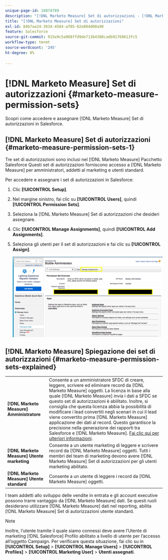 ```yaml
---
unique-page-id: 18874789
description: "[!DNL Marketo Measure] Set di autorizzazioni - [!DNL Marketo Measure]"
title: "[!DNL Marketo Measure] Set di autorizzazioni"
exl-id: 84b7aa24-3934-4584-af05-02e804d00a98
feature: Salesforce
source-git-commit: 915e9c5a968ffd9de713b4308cadb91768613fc5
workflow-type: tm+mt
source-wordcount: '245'
ht-degree: 0%

---
```


# [!DNL Marketo Measure] Set di autorizzazioni {#marketo-measure-permission-sets}

Scopri come accedere e assegnare [!DNL Marketo Measure] Set di autorizzazioni in Salesforce.

## [!DNL Marketo Measure] Set di autorizzazioni {#marketo-measure-permission-sets-1}

Tre set di autorizzazioni sono inclusi nel [!DNL Marketo Measure] Pacchetto Salesforce Questi set di autorizzazioni forniscono accesso a [!DNL Marketo Measure] per amministratori, addetti al marketing e utenti standard.

Per accedere e assegnare i set di autorizzazioni in Salesforce:

1. Clic **[!UICONTROL Setup]**.
1. Nel margine sinistro, fai clic su **[!UICONTROL Users]**, quindi **[!UICONTROL Permission Sets]**.
1. Seleziona la [!DNL Marketo Measure] Set di autorizzazioni che desideri assegnare.
1. Clic **[!UICONTROL Manage Assignments]**, quindi **[!UICONTROL Add Assignments]**.
1. Seleziona gli utenti per il set di autorizzazioni e fai clic su **[!UICONTROL Assign]**.

   ![](assets/1-5.png)

## [!DNL Marketo Measure] Spiegazione dei set di autorizzazioni {#marketo-measure-permission-sets-explained}

<table> 
 <tbody> 
  <tr> 
   <td><span><strong>[!DNL Marketo Measure] Amministratore</strong></span></td> 
   <td><span>Consente a un amministratore SFDC di creare, leggere, scrivere ed eliminare record da [!DNL Marketo Measure] oggetti. La licenza in base alla quale [!DNL Marketo Measure] invia i dati a SFDC se questo set di autorizzazioni è abilitato. Inoltre, si consiglia che questa licenza abbia la possibilità di modificare i lead convertiti negli scenari in cui il lead viene convertito prima [!DNL Marketo Measure] applicazione dei dati al record. Questo garantisce la precisione nella generazione dei rapporti tra Salesforce e [!DNL Marketo Measure]. <a href="https://help.salesforce.com/articleView?id=release-notes.rn_sales_leads_view_converted.htm&amp;type=5&amp;release=206&amp;language=en_us">Fai clic qui per ulteriori informazioni</a>.</span></td> 
  </tr> 
  <tr> 
   <td><span><strong>[!DNL Marketo Measure] Utente marketing</strong></span></td> 
   <td><span>Consente a un utente marketing di leggere e scrivere record da [!DNL Marketo Measure] oggetti. Tutti i membri del team di marketing devono avere [!DNL Marketo Measure] Set di autorizzazioni per gli utenti marketing abilitato. <br></span></td> 
  </tr> 
  <tr> 
   <td><span><strong>[!DNL Marketo Measure] Utente standard</strong></span></td> 
   <td><span>Consente a un utente di leggere i record da [!DNL Marketo Measure] oggetti.</span></td> 
  </tr> 
 </tbody> 
</table>

I team addetti allo sviluppo delle vendite in entrata e gli account executive possono trarre vantaggio da [!DNL Marketo Measure] dati. Se questi ruoli desiderano utilizzare [!DNL Marketo Measure] dati nel reporting, abilita [!DNL Marketo Measure] Set di autorizzazioni utente standard.

>[!NOTE]
>
>Inoltre, l’utente tramite il quale siamo connessi deve avere l’Utente di marketing [!DNL Salesforce] Profilo abilitato a livello di utente per l’accesso all’oggetto Campaign. Per verificare questa situazione, fai clic su in **[!UICONTROL Setup]** > **[!UICONTROL Manage Users]** > **[!UICONTROL Profiles]** > **[!UICONTROL Marketing User]** > **Utenti assegnati**.
